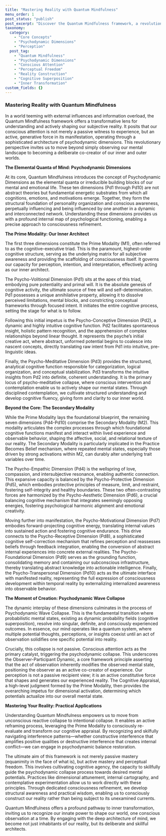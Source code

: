 ```yaml
---
title: "Mastering Reality with Quantum Mindfulness"
menu_order: 1
post_status: "publish"
post_excerpt: "Discover the Quantum Mindfulness framework, a revolutionary approach where conscious attention actively shapes your subjective reality. This article explores how understanding psychodynamic dimensions and the process of perceptual collapse empowers you to become a deliberate co-creator of your inner and outer worlds."
taxonomy:
  category:
    - "Core Concepts"
    - "Psychodynamic Dimensions"
    - "Perception"
  post_tag:
    - "Quantum Mindfulness"
    - "Psychodynamic Dimensions"
    - "Conscious Attention"
    - "Perceptual Freedom"
    - "Reality Construction"
    - "Cognitive Superposition"
    - "Inner Transformation"
custom_fields: {}
---
```


### Mastering Reality with Quantum Mindfulness

In a world teeming with external influences and information overload, the Quantum Mindfulness framework offers a transformative lens for understanding and actively shaping our subjective reality. It posits that our conscious attention is not merely a passive witness to experience, but an active, generative force in its manifestation, operating through a sophisticated architecture of psychodynamic dimensions. This revolutionary perspective invites us to move beyond simply observing our mental landscape to becoming a deliberate co-creator of our inner and outer worlds.

**The Elemental Quanta of Mind: Psychodynamic Dimensions**

At its core, Quantum Mindfulness introduces the concept of Psychodynamic Dimensions as the elemental quanta or irreducible building blocks of our mental and emotional life. These ten dimensions (Pd1 through Pd10) are not abstract theories but fundamental energetic substrates from which all cognitions, emotions, and motivations emerge. Together, they form the structural foundation of personality organization and conscious awareness, perpetually influencing and being influenced by one another in a dynamic and interconnected network. Understanding these dimensions provides us with a profound internal map of psychological functioning, enabling a precise approach to consciousness refinement.

**The Prime Modality: Our Inner Architect**

The first three dimensions constitute the Prime Modality (M1), often referred to as the cognitive-executive triad. This is the paramount, highest-order cognitive structure, serving as the underlying matrix for all subjective awareness and providing the scaffolding of consciousness itself. It governs our capacity for perception, intention, and interpretation, effectively acting as our inner architect.

The Psycho-Volitional Dimension (Pd1) sits at the apex of this triad, embodying pure potentiality and primal will. It is the absolute genesis of cognitive activity, the ultimate source of free will and self-determination. Pd1 possesses a unique annihilative property, allowing it to dissolve perceived limitations, mental blocks, and constricting conceptual frameworks through focused intent. It initiates the entire cognitive process, setting the stage for what is to follow.

Following this initial impetus is the Psycho-Conceptive Dimension (Pd2), a dynamic and highly intuitive cognitive function. Pd2 facilitates spontaneous insight, holistic pattern recognition, and the apprehension of complex relationships beyond linear thought. It represents the psyche’s initial creative act, where abstract, unformed potential begins to coalesce into nascent concepts, directly translating raw intent from Pd1 into intuitive, pre-linguistic ideas.

Finally, the Psycho-Meditative Dimension (Pd3) provides the structured, analytical cognitive function responsible for categorization, logical organization, and conceptual stabilization. Pd3 transforms the intuitive insights from Pd2 into definite, coherent understanding. It is the primary locus of psycho-meditative collapse, where conscious intervention and contemplation enable us to actively shape our mental states. Through disciplined contemplation, we cultivate structured understanding and develop cognitive fluency, giving form and clarity to our inner world.

**Beyond the Core: The Secondary Modality**

While the Prime Modality lays the foundational blueprint, the remaining seven dimensions (Pd4-Pd10) comprise the Secondary Modality (M2). This modality articulates the complex processes through which foundational cognitive functions manifest and interact within lived experience and observable behavior, shaping the affective, social, and relational texture of our reality. The Secondary Modality is particularly implicated in the Practice Becomes Belief mechanism, where repeated mental states, especially those driven by strong activations within M2, can durably alter underlying trait variables over time.

The Psycho-Empathic Dimension (Pd4) is the wellspring of love, compassion, and intersubjective resonance, enabling authentic connection. This expansive capacity is balanced by the Psycho-Protective Dimension (Pd5), which embodies protective principles of measure, limit, and restraint, fostering self-integrity and healthy boundaries. These two often-contrasting forces are harmonized by the Psycho-Aesthetic Dimension (Pd6), a crucial balancing cognitive mechanism that integrates seemingly opposing energies, fostering psychological harmonic alignment and emotional creativity.

Moving further into manifestation, the Psycho-Motivational Dimension (Pd7) embodies forward-projecting cognitive energy, translating internal values into sustained action and fostering cognitive endurance. This drive connects to the Psycho-Receptive Dimension (Pd8), a sophisticated cognitive self-correction mechanism that refines perception and reassesses beliefs through feedback integration, enabling the conversion of abstract internal experiences into concrete external realities. The Psycho-Foundational Dimension (Pd9) serves as the grounding function, consolidating memory and containing our subconscious infrastructure, thereby translating abstract knowledge into actionable intelligence. Finally, the Psycho-Transpersonal Dimension (Pd10) acts as the ultimate interface with manifested reality, representing the full expression of consciousness development within temporal reality by externalizing internalized awareness into observable behavior.

**The Moment of Creation: Psychodynamic Wave Collapse**

The dynamic interplay of these dimensions culminates in the process of Psychodynamic Wave Collapse. This is the fundamental transition where probabilistic mental states, existing as dynamic probability fields (cognitive superposition), resolve into singular, definite, and consciously experienced outcomes. In essence, our mind operates like a quantum system, where multiple potential thoughts, perceptions, or insights coexist until an act of observation solidifies one specific potential into reality.

Crucially, this collapse is not passive. Conscious attention acts as the primary catalyst, triggering the psychodynamic collapse. This underscores the Observer-Participant Dynamic, a core framework principle asserting that the act of observation inherently modifies the observed mental state, positioning the observer as an active co-creator of experience. Our perception is not a passive recipient view; it is an active constitutive force that shapes and generates our experienced reality. The Cognitive Appraisal, a high-level judgment formed by the Prime Modality, then provides the overarching impetus for dimensional activation, determining which potentials actualize into our overall mental state.

**Mastering Your Reality: Practical Applications**

Understanding Quantum Mindfulness empowers us to move from unconscious reactive collapse to intentional collapse. It enables an active reframing process, leveraging the Prime Modality to consciously re-evaluate and transform our cognitive appraisal. By recognizing and skilfully navigating interference patterns—whether constructive interference that amplifies positive qualities or destructive interference that creates internal conflict—we can engage in psychodynamic balance restoration.

The ultimate aim of this framework is not merely passive mastery (equanimity in the face of what is), but active mastery and perceptual freedom. This involves cultivating cognitive agency, the capacity to skillfully guide the psychodynamic collapse process towards desired mental potentials. Practices like dimensional attunement, internal cartography, and contemplative experimentation allow us to work directly with these principles. Through dedicated consciousness refinement, we develop structural awareness and practical wisdom, enabling us to consciously construct our reality rather than being subject to its unexamined currents.

Quantum Mindfulness offers a profound pathway to inner transformation, inviting us to recognize our innate power to shape our world, one conscious observation at a time. By engaging with the deep architecture of mind, we become not just inhabitants of our reality, but its deliberate and skillful architects.